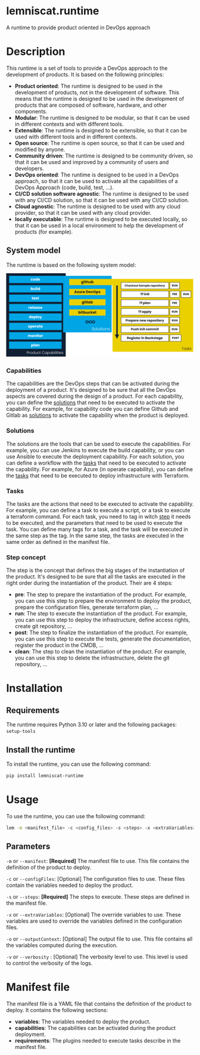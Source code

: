 # lemniscat.runtime
A runtime to provide product oriented in DevOps approach

# Description

This runtime is a set of tools to provide a DevOps approach to the development of products. It is based on the following principles:
- **Product oriented**: The runtime is designed to be used in the development of products, not in the development of software. This means that the runtime is designed to be used in the development of products that are composed of software, hardware, and other components.
- **Modular**: The runtime is designed to be modular, so that it can be used in different contexts and with different tools.
- **Extensible**: The runtime is designed to be extensible, so that it can be used with different tools and in different contexts.
- **Open source**: The runtime is open source, so that it can be used and modified by anyone.
- **Community driven**: The runtime is designed to be community driven, so that it can be used and improved by a community of users and developers.
- **DevOps oriented**: The runtime is designed to be used in a DevOps approach, so that it can be used to activate all the capabilities of a DevOps Approach (code, build, test, ...).
- **CI/CD solution software agnostic**: The runtime is designed to be used with any CI/CD solution, so that it can be used with any CI/CD solution.
- **Cloud agnostic**: The runtime is designed to be used with any cloud provider, so that it can be used with any cloud provider.
- **locally executable**: The runtime is designed to be executed locally, so that it can be used in a local environment to help the development of products (for example).

## System model

The runtime is based on the following system model:

![system model](/doc/img/system-model.png)

### Capabilities

The capabilities are the DevOps steps that can be activated during the deployment of a product. It's designed to be sure that all the DevOps aspects are covered during the design of a product. 
For each capability, you can define the [solutions](#solutions) that need to be executed to activate the capability.
For example, for capability code you can define Github and Gitlab as [solutions](#solutions) to activate the capability when the product is deployed.

### Solutions

The solutions are the tools that can be used to execute the capabilities. For example, you can use Jenkins to execute the build capability, or you can use Ansible to execute the deployment capability.
For each solution, you can define a workflow with the [tasks](#tasks) that need to be executed to activate the capability.
For example, for Azure (in operate capability), you can define the [tasks](#tasks) that need to be executed to deploy infrastructure with Terraform.

### Tasks

The tasks are the actions that need to be executed to activate the capability. For example, you can define a task to execute a script, or a task to execute a terraform command.
For each task, you need to tag in witch [step](#step-concept) it needs to be executed, and the parameters that need to be used to execute the task.
You can define many tags for a task, and the task will be executed in the same step as the tag.
In the same step, the tasks are executed in the same order as defined in the manifest file.

### Step concept

The step is the concept that defines the big stages of the instantiation of the product. It's designed to be sure that all the tasks are executed in the right order during the instantiation of the product.
Their are 4 steps:
- **pre**: The step to prepare the instantiation of the product. For example, you can use this step to prepare the environment to deploy the product, prepare the configuration files, generate terraform plan, ...
- **run**: The step to execute the instantiation of the product. For example, you can use this step to deploy the infrastructure, define access rights, create git repository, ...
- **post**: The step to finalize the instantiation of the product. For example, you can use this step to execute the tests, generate the documentation, register the product in the CMDB, ...
- **clean**: The step to clean the instantiation of the product. For example, you can use this step to delete the infrastructure, delete the git repository, ...

# Installation

## Requirements
The runtime requires Python 3.10 or later and the following packages:
`setup-tools`

## Install the runtime
To install the runtime, you can use the following command:

```bash
pip install lemniscat-runtime
```

# Usage

To use the runtime, you can use the following command:

```bash
lem -m <manifest_file> -c <config_files> -s <steps> -x <extraVariables> -o <outputContextFile> -v <verbosity>
```

## Parameters

`-m` or `--manifest`: **[Required]** The manifest file to use. This file contains the definition of the product to deploy.

`-c` or `--configFiles`: [Optional] The configuration files to use. These files contain the variables needed to deploy the product. 

`-s` or `--steps`: **[Required]** The steps to execute. These steps are defined in the manifest file.

`-x` or `--extraVariables`: [Optional] The override variables to use. These variables are used to override the variables defined in the configuration files.

`-o` or `--outputContext`: [Optional] The output file to use. This file contains all the variables computed during the execution.

`-v` or `--verbosity` : [Optional] The verbosity level to use. This level is used to control the verbosity of the logs.

# Manifest file

The manifest file is a YAML file that contains the definition of the product to deploy. It contains the following sections:

- **variables**: The variables needed to deploy the product.
- **capabilities**: The capabilities can be activated during the product deployment.
- **requirements**: The plugins needed to execute tasks describe in the manifest file.